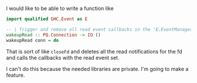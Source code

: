 I would like to be able to write a function like

```haskell
import qualified GHC.Event as E

-- | Trigger and remove all read event callbacks in the 'E.EventManager'
wakeupRead :: PQ.Connection -> IO ()
wakeupRead conn = do
```

That is sort of like `closeFd` and deletes all the read notifications for the fd and calls the callbacks with the read event set.

I can't do this because the needed libraries are private. I'm going to make a feature.
